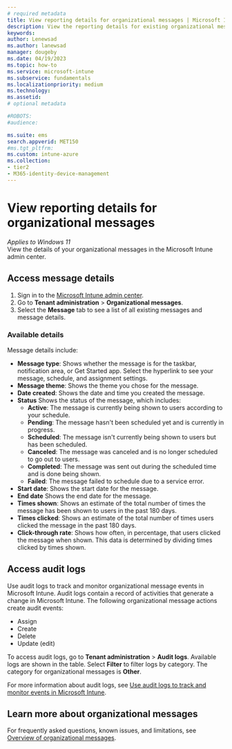 ```yaml
---
# required metadata
title: View reporting details for organizational messages | Microsoft Intune  
description: View the reporting details for existing organizational messages in the Microsoft Intune admin center.          
keywords:
author: Lenewsad
ms.author: lanewsad
manager: dougeby
ms.date: 04/19/2023
ms.topic: how-to
ms.service: microsoft-intune
ms.subservice: fundamentals
ms.localizationpriority: medium
ms.technology:
ms.assetid: 
# optional metadata

#ROBOTS:
#audience:

ms.suite: ems
search.appverid: MET150
#ms.tgt_pltfrm:
ms.custom: intune-azure 
ms.collection:
- tier2
- M365-identity-device-management
---
```


# View reporting details for organizational messages  

*Applies to Windows 11*  
View the details of your organizational messages in the Microsoft Intune admin center. 

## Access message details  

1. Sign in to the [Microsoft Intune admin center](https://go.microsoft.com/fwlink/?linkid=2109431).
2. Go to **Tenant administration** > **Organizational messages**.
3. Select the **Message** tab to see a list of all existing messages and message details.  

### Available details  

Message details include:    

 * **Message type**: Shows whether the message is for the taskbar, notification area, or Get Started app. Select the hyperlink to see your message, schedule, and assignment settings.    
 * **Message theme**: Shows the theme you chose for the message.     
 * **Date created**:  Shows the date and time you created the message.   
 * **Status** Shows the status of the message, which includes: 
    * **Active**: The message is currently being shown to users according to your schedule.  
    * **Pending**: The message hasn't been scheduled yet and is currently in progress.
    * **Scheduled**: The message isn't currently being shown to users but has been scheduled.     
    * **Canceled**: The message was canceled and is no longer scheduled to go out to users.  
    * **Completed**: The message was sent out during the scheduled time and is done being shown.  
    * **Failed**: The message failed to schedule due to a service error.  
 * **Start date**: Shows the start date for the message.  
 * **End date** Shows the end date for the message.  
 * **Times shown**: Shows an estimate of the total number of times the message has been shown to users in the past 180 days.   
 * **Times clicked**: Shows an estimate of the total number of times users clicked the message in the past 180 days.   
 * **Click-through rate**: Shows how often, in percentage, that users clicked the message when shown. This data is determined by dividing times clicked by times shown.   

 ## Access audit logs  
 Use audit logs to track and monitor organizational message events in Microsoft Intune. Audit logs contain a record of activities that generate a change in Microsoft Intune. The following organizational message actions create audit events:  

 * Assign  
 * Create  
 * Delete  
 * Update (edit)  
 
 To access audit logs, go to **Tenant administration** > **Audit logs**. Available logs are shown in the table. Select **Filter** to filter logs by category. The category for organizational messages is **Other**. 
 
 For more information about audit logs, see [Use audit logs to track and monitor events in Microsoft Intune](../fundamentals/monitor-audit-logs.md).    

## Learn more about organizational messages 
For frequently asked questions, known issues, and limitations, see [Overview of organizational messages](organizational-messages-overview.md).  


